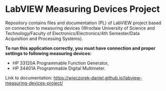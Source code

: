 # LabVIEW Measuring Devices Project
Repository contains files and documentation (PL) of LabVIEW project based on connection to measuring devices (Wrocław University of Science and Technology/Faculty of Electronics/Electronics/4th Semester/Data Acquisition and Processing Systems).

<b>To run this application correctly, you must have connection and proper settings to following measuring devices:</b>
<ul>
  <li>HP 33120A Programmable Function Generator,</li>
  <li>HP 34401A Programmable Digital Multimeter.</li>
</ul>

Link to documentation: https://wieczorek-daniel.github.io/labview-measuring-devices-project/
